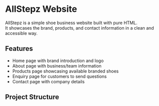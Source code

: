 # AllStepz Website

AllStepz is a simple shoe business website built with pure HTML.  
It showcases the brand, products, and contact information in a clean and accessible way.

## Features
- Home page with brand introduction and logo
- About page with business/team information
- Products page showcasing available branded shoes
- Enquiry page for customers to send questions
- Contact page with company details

## Project Structure